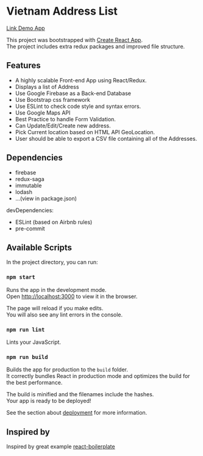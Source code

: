 # Vietnam Address List

[Link Demo App](https://vietnamaddress.firebaseapp.com/)

This project was bootstrapped with [Create React App](https://github.com/facebookincubator/create-react-app).<br>
The project includes extra redux packages and improved file structure.

## Features
- A highly scalable Front-end App using React/Redux.
- Displays a list of Address
- Use Google Firebase as a Back-end Database
- Use Bootstrap css framework
- Use ESLint to check code style and syntax errors.
- Use Google Maps API
- Best Practice to handle Form Validation.
- Can Update/Edit/Create new address.
- Pick Current location based on HTML API GeoLocation.
- User should be able to export a CSV file containing all of the Addresses.

## Dependencies
- firebase
- redux-saga
- immutable
- lodash
- ...(view in package.json)

devDependencies:
- ESLint (based on Airbnb rules)
- pre-commit

## Available Scripts

In the project directory, you can run:

### `npm start`

Runs the app in the development mode.<br>
Open [http://localhost:3000](http://localhost:3000) to view it in the browser.

The page will reload if you make edits.<br>
You will also see any lint errors in the console.

### `npm run lint`
Lints your JavaScript.

### `npm run build`

Builds the app for production to the `build` folder.<br>
It correctly bundles React in production mode and optimizes the build for the best performance.

The build is minified and the filenames include the hashes.<br>
Your app is ready to be deployed!

See the section about [deployment](#deployment) for more information.


## Inspired by

Inspired by great example [react-boilerplate](https://github.com/react-boilerplate/react-boilerplate)
